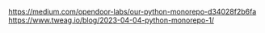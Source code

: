https://medium.com/opendoor-labs/our-python-monorepo-d34028f2b6fa
https://www.tweag.io/blog/2023-04-04-python-monorepo-1/